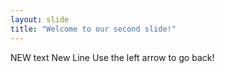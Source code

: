 ```yaml
---
layout: slide
title: "Welcome to our second slide!"
---
```

NEW text
New Line
Use the left arrow to go back!
